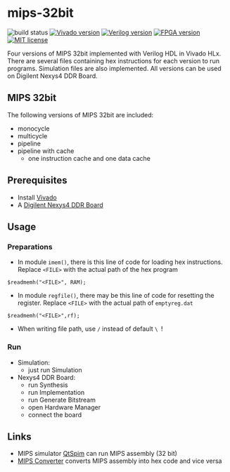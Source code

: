 # mips-32bit

![build status](https://img.shields.io/badge/build-passing-66c2a5.svg)
[![Vivado version](https://img.shields.io/badge/Vivado-2018.1-fc8d62.svg)](https://www.xilinx.com/products/design-tools/vivado.html)
[![Verilog version](https://img.shields.io/badge/Verilog-2005-8da0cb.svg)](http://www.verilog.com/)
[![FPGA version](https://img.shields.io/badge/FPGA-DigilentNexys4DDRBoard-blue.svg)](https://www.xilinx.com/support/university/boards-portfolio/xup-boards/DigilentNexys4DDR.html)
[![MIT license](https://img.shields.io/badge/license-Apache2.0-e78ac3.svg)](http://www.apache.org/licenses/)

Four versions of MIPS 32bit implemented with Verilog HDL in Vivado HLx. 
There are several files containing hex instructions for each version to run programs.
Simulation files are also implemented.
All versions can be used on Digilent Nexys4 DDR Board.

## MIPS 32bit

The following versions of MIPS 32bit are included:
* monocycle
* multicycle
* pipeline
* pipeline with cache
    - one instruction cache and one data cache

## Prerequisites

* Install [Vivado](https://www.xilinx.com/products/design-tools/vivado.html)
* A [Digilent Nexys4 DDR Board](https://www.xilinx.com/support/university/boards-portfolio/xup-boards/DigilentNexys4DDR.html)

## Usage

### Preparations

* In module `imem()`, there is this line of code for loading hex instructions. Replace `<FILE>` with the actual path of the hex program
```
$readmemh("<FILE>", RAM);
```

* In module `regfile()`, there may be this line of code for resetting the register. Replace `<FILE>` with the actual path of `emptyreg.dat`
```
$readmemh("<FILE>",rf);
```

* When writing file path, use `/` instead of default `\ `!

### Run

* Simulation:
    - just run Simulation
* Nexys4 DDR Board:
    - run Synthesis
    - run Implementation
    - run Generate Bitstream
    - open Hardware Manager
    - connect the board

## Links

* MIPS simulator [QtSpim](https://sourceforge.net/projects/spimsimulator/files/) can run MIPS assembly (32 bit)
* [MIPS Converter](https://www.eg.bucknell.edu/~csci320/mips_web/) converts MIPS assembly into hex code and vice versa
